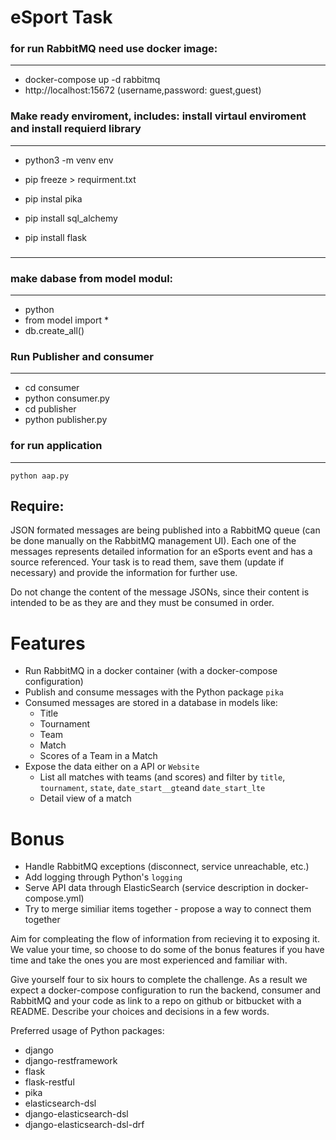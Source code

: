 # eSport Task

### for run RabbitMQ need use docker image:

--- 

  * docker-compose up -d rabbitmq
  * http://localhost:15672 (username,password: guest,guest)


### Make ready enviroment, includes: install virtaul enviroment and install requierd library

---

  * python3 -m venv env

  * pip freeze > requirment.txt

  * pip instal pika
  * pip install sql_alchemy
  * pip install flask

### 

---

### make dabase from model modul:

---

  * python
  * from model import *
  * db.create_all()


### Run Publisher and consumer

---

  * cd consumer
  * python consumer.py
  * cd publisher
  * python publisher.py



### for run application

--- 

    python aap.py





## Require:

JSON formated messages are being published into a RabbitMQ queue (can be done manually on the RabbitMQ management UI).
Each one of the messages represents detailed information for an eSports event and has a source referenced. Your task is to read them, save them (update if necessary) and provide the information for further use.

Do not change the content of the message JSONs, since their content is intended to be as they are and they must be consumed in order.

# Features
* Run RabbitMQ in a docker container (with a docker-compose configuration)
* Publish and consume messages with the Python package `pika`
* Consumed messages are stored in a database in models like:
  * Title
  * Tournament
  * Team
  * Match
  * Scores of a Team in a Match
* Expose the data either on a API or `Website`
  * List all matches with teams (and scores) and filter by `title`, `tournament`, `state`, `date_start__gte`and `date_start_lte`
  * Detail view of a match

# Bonus
* Handle RabbitMQ exceptions (disconnect, service unreachable, etc.)
* Add logging through Python's `logging`
* Serve API data through ElasticSearch (service description in docker-compose.yml)
* Try to merge similiar items together - propose a way to connect them together

Aim for compleating the flow of information from recieving it to exposing it. We value your time, so choose to do some of the bonus features if you have time and take the ones you are most experienced and familiar with.

Give yourself four to six hours to complete the challenge. As a result we expect a docker-compose configuration to run the backend, consumer and RabbitMQ and your code as link to a repo on github or bitbucket with a README. Describe your choices and decisions in a few words.

Preferred usage of Python packages:
- django
- django-restframework
- flask
- flask-restful
- pika
- elasticsearch-dsl
- django-elasticsearch-dsl
- django-elasticsearch-dsl-drf
